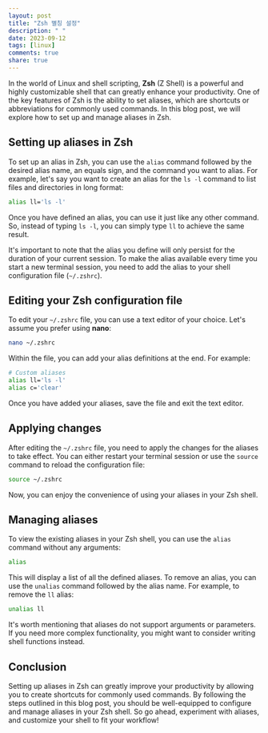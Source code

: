 ```yaml
---
layout: post
title: "Zsh 별칭 설정"
description: " "
date: 2023-09-12
tags: [linux]
comments: true
share: true
---
```


In the world of Linux and shell scripting, **Zsh** (Z Shell) is a powerful and highly customizable shell that can greatly enhance your productivity. One of the key features of Zsh is the ability to set aliases, which are shortcuts or abbreviations for commonly used commands. In this blog post, we will explore how to set up and manage aliases in Zsh.

## Setting up aliases in Zsh

To set up an alias in Zsh, you can use the `alias` command followed by the desired alias name, an equals sign, and the command you want to alias. For example, let's say you want to create an alias for the `ls -l` command to list files and directories in long format:

```zsh
alias ll='ls -l'
```

Once you have defined an alias, you can use it just like any other command. So, instead of typing `ls -l`, you can simply type `ll` to achieve the same result.

It's important to note that the alias you define will only persist for the duration of your current session. To make the alias available every time you start a new terminal session, you need to add the alias to your shell configuration file (`~/.zshrc`).

## Editing your Zsh configuration file

To edit your `~/.zshrc` file, you can use a text editor of your choice. Let's assume you prefer using **nano**:

```zsh
nano ~/.zshrc
```

Within the file, you can add your alias definitions at the end. For example:

```zsh
# Custom aliases
alias ll='ls -l'
alias c='clear'
```

Once you have added your aliases, save the file and exit the text editor.

## Applying changes

After editing the `~/.zshrc` file, you need to apply the changes for the aliases to take effect. You can either restart your terminal session or use the `source` command to reload the configuration file:

```zsh
source ~/.zshrc
```

Now, you can enjoy the convenience of using your aliases in your Zsh shell.

## Managing aliases

To view the existing aliases in your Zsh shell, you can use the `alias` command without any arguments:

```zsh
alias
```

This will display a list of all the defined aliases. To remove an alias, you can use the `unalias` command followed by the alias name. For example, to remove the `ll` alias:

```zsh
unalias ll
```

It's worth mentioning that aliases do not support arguments or parameters. If you need more complex functionality, you might want to consider writing shell functions instead.

## Conclusion

Setting up aliases in Zsh can greatly improve your productivity by allowing you to create shortcuts for commonly used commands. By following the steps outlined in this blog post, you should be well-equipped to configure and manage aliases in your Zsh shell. So go ahead, experiment with aliases, and customize your shell to fit your workflow!